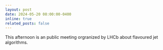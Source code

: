 ```yaml
---
layout: post
date: 2024-05-20 08:00:00-0400
inline: true
related_posts: false
---
```


This afternoon is an public meeting orgranized by LHCb about flavoured jet algorithms.
